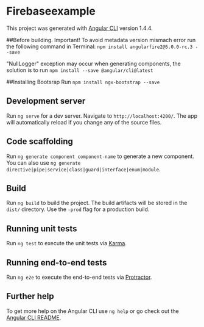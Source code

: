 # Firebaseexample

This project was generated with [Angular CLI](https://github.com/angular/angular-cli) version 1.4.4.

##Before building. Important!
To avoid metadata version mismach error run the following command in Terminal:
`npm install angularfire2@5.0.0-rc.3 --save`

"NullLogger" exception may occur when generating components, the solution is to run `npm install --save @angular/cli@latest`

##Installing Bootsrap 
Run `npm install ngx-bootstrap --save`

## Development server

Run `ng serve` for a dev server. Navigate to `http://localhost:4200/`. The app will automatically reload if you change any of the source files.

## Code scaffolding

Run `ng generate component component-name` to generate a new component. You can also use `ng generate directive|pipe|service|class|guard|interface|enum|module`.

## Build

Run `ng build` to build the project. The build artifacts will be stored in the `dist/` directory. Use the `-prod` flag for a production build.

## Running unit tests

Run `ng test` to execute the unit tests via [Karma](https://karma-runner.github.io).

## Running end-to-end tests

Run `ng e2e` to execute the end-to-end tests via [Protractor](http://www.protractortest.org/).

## Further help

To get more help on the Angular CLI use `ng help` or go check out the [Angular CLI README](https://github.com/angular/angular-cli/blob/master/README.md).

